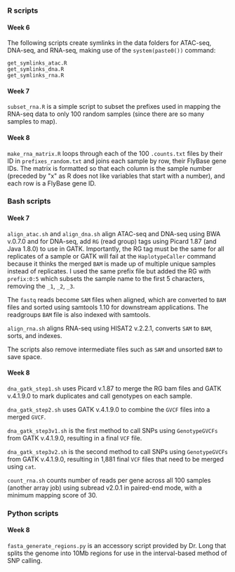 ### R scripts 
#### Week 6
The following scripts create symlinks in the data folders for ATAC-seq, DNA-seq, and RNA-seq, making use of the  `system(paste0())` command:
```
get_symlinks_atac.R
get_symlinks_dna.R
get_symlinks_rna.R
```

#### Week 7
`subset_rna.R` is a simple script to subset the prefixes used in mapping the RNA-seq data to only 100 random samples (since there are so many samples to map).

#### Week 8
`make_rna_matrix.R` loops through each of the 100 `.counts.txt` files by their ID in `prefixes_random.txt` and joins each sample by row, their FlyBase gene IDs. The matrix is formatted so that each column is the sample number (preceded by "x" as R does not like variables that start with a number), and each row is a FlyBase gene ID.

### Bash scripts
#### Week 7
`align_atac.sh` and `align_dna.sh` align ATAC-seq and DNA-seq using BWA v.0.7.0 and for DNA-seq, add `RG` (read group) tags using Picard 1.87 (and Java 1.8.0) to use in GATK. Importantly, the RG tag must be the same for all replicates of a sample or GATK will fail at the `HaplotypeCaller` command because it thinks the merged `BAM` is made up of multiple unique samples instead of replicates. I used the same prefix file but added the RG with `prefix:0:5` which subsets the sample name to the first 5 characters, removing the `_1`, `_2`, `_3`.

The `fastq` reads become `SAM` files when aligned, which are converted to `BAM` files and sorted using samtools 1.10 for downstream applications. 
The readgroups `BAM` file is also indexed with samtools.

`align_rna.sh` aligns RNA-seq using HISAT2 v.2.2.1, converts `SAM` to  `BAM`, sorts, and indexes.

The scripts also remove intermediate files such as `SAM` and unsorted `BAM` to save space.

#### Week 8
`dna_gatk_step1.sh` uses Picard v.1.87 to merge the RG bam files and GATK v.4.1.9.0 to mark duplicates and call genotypes on each sample.

`dna_gatk_step2.sh` uses GATK v.4.1.9.0 to combine the `GVCF` files into a merged `GVCF`.

`dna_gatk_step3v1.sh` is the first method to call SNPs using `GenotypeGVCFs` from GATK v.4.1.9.0, resulting in a final `VCF` file.

`dna_gatk_step3v2.sh` is the second method to call SNPs using `GenotypeGVCFs` from GATK v.4.1.9.0, resulting in 1,881 final `VCF` files that need to be merged using `cat`.

`count_rna.sh` counts number of reads per gene across all 100 samples (another array job) using subread v2.0.1 in paired-end mode, with a minimum mapping score of 30.

### Python scripts
#### Week 8 
`fasta_generate_regions.py` is an accessory script provided by Dr. Long that splits the genome into 10Mb regions for use in the interval-based method of SNP calling.

